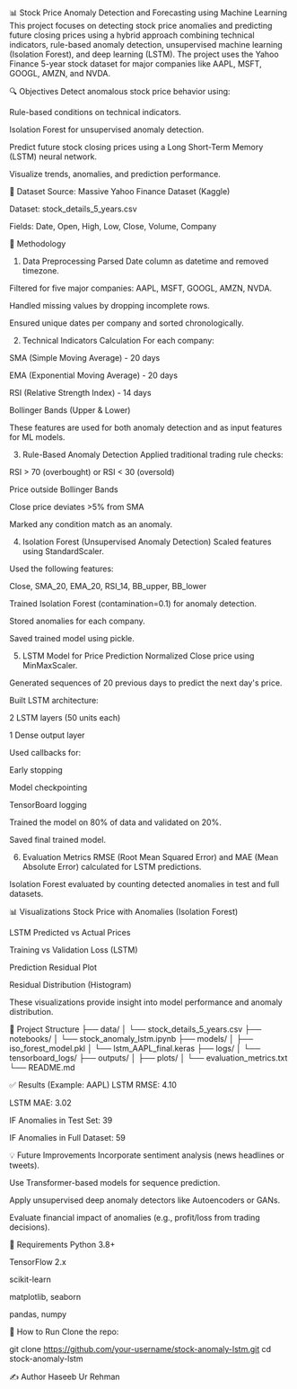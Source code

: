 📊 Stock Price Anomaly Detection and Forecasting using Machine Learning
This project focuses on detecting stock price anomalies and predicting future closing prices using a hybrid approach combining technical indicators, rule-based anomaly detection, unsupervised machine learning (Isolation Forest), and deep learning (LSTM). The project uses the Yahoo Finance 5-year stock dataset for major companies like AAPL, MSFT, GOOGL, AMZN, and NVDA.

🔍 Objectives
Detect anomalous stock price behavior using:

Rule-based conditions on technical indicators.

Isolation Forest for unsupervised anomaly detection.

Predict future stock closing prices using a Long Short-Term Memory (LSTM) neural network.

Visualize trends, anomalies, and prediction performance.

📁 Dataset
Source: Massive Yahoo Finance Dataset (Kaggle)

Dataset: stock_details_5_years.csv

Fields: Date, Open, High, Low, Close, Volume, Company

🧪 Methodology
1. Data Preprocessing
Parsed Date column as datetime and removed timezone.

Filtered for five major companies: AAPL, MSFT, GOOGL, AMZN, NVDA.

Handled missing values by dropping incomplete rows.

Ensured unique dates per company and sorted chronologically.

2. Technical Indicators Calculation
For each company:

SMA (Simple Moving Average) - 20 days

EMA (Exponential Moving Average) - 20 days

RSI (Relative Strength Index) - 14 days

Bollinger Bands (Upper & Lower)

These features are used for both anomaly detection and as input features for ML models.

3. Rule-Based Anomaly Detection
Applied traditional trading rule checks:

RSI > 70 (overbought) or RSI < 30 (oversold)

Price outside Bollinger Bands

Close price deviates >5% from SMA

Marked any condition match as an anomaly.

4. Isolation Forest (Unsupervised Anomaly Detection)
Scaled features using StandardScaler.

Used the following features:

Close, SMA_20, EMA_20, RSI_14, BB_upper, BB_lower

Trained Isolation Forest (contamination=0.1) for anomaly detection.

Stored anomalies for each company.

Saved trained model using pickle.

5. LSTM Model for Price Prediction
Normalized Close price using MinMaxScaler.

Generated sequences of 20 previous days to predict the next day's price.

Built LSTM architecture:

2 LSTM layers (50 units each)

1 Dense output layer

Used callbacks for:

Early stopping

Model checkpointing

TensorBoard logging

Trained the model on 80% of data and validated on 20%.

Saved final trained model.

6. Evaluation Metrics
RMSE (Root Mean Squared Error) and MAE (Mean Absolute Error) calculated for LSTM predictions.

Isolation Forest evaluated by counting detected anomalies in test and full datasets.

📊 Visualizations
Stock Price with Anomalies (Isolation Forest)

LSTM Predicted vs Actual Prices

Training vs Validation Loss (LSTM)

Prediction Residual Plot

Residual Distribution (Histogram)

These visualizations provide insight into model performance and anomaly distribution.

📂 Project Structure
├── data/
│   └── stock_details_5_years.csv
├── notebooks/
│   └── stock_anomaly_lstm.ipynb
├── models/
│   ├── iso_forest_model.pkl
│   └── lstm_AAPL_final.keras
├── logs/
│   └── tensorboard_logs/
├── outputs/
│   ├── plots/
│   └── evaluation_metrics.txt
└── README.md

✅ Results (Example: AAPL)
LSTM RMSE: 4.10

LSTM MAE: 3.02

IF Anomalies in Test Set: 39

IF Anomalies in Full Dataset: 59

💡 Future Improvements
Incorporate sentiment analysis (news headlines or tweets).

Use Transformer-based models for sequence prediction.

Apply unsupervised deep anomaly detectors like Autoencoders or GANs.

Evaluate financial impact of anomalies (e.g., profit/loss from trading decisions).

📌 Requirements
Python 3.8+

TensorFlow 2.x

scikit-learn

matplotlib, seaborn

pandas, numpy

🚀 How to Run
Clone the repo:

git clone https://github.com/your-username/stock-anomaly-lstm.git
cd stock-anomaly-lstm



✍️ Author
Haseeb Ur Rehman

